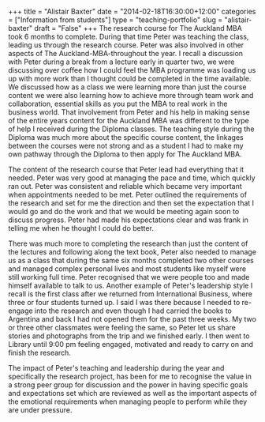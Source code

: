 +++
title = "Alistair Baxter"
date = "2014-02-18T16:30:00+12:00"
categories = ["Information from students"]
type = "teaching-portfolio"
slug = "alistair-baxter"
draft = "False"
+++
The research course for The Auckland MBA took 6 months to complete.
During that time Peter was teaching the class, leading us through the
research course. Peter was also involved in other aspects of The
Auckland-MBA-throughout the year. I recall a discussion with Peter
during a break from a lecture early in quarter two, we were
discussing over coffee how I could feel the MBA programme was
loading us up with more work than I thought could be completed in the
time available. We discussed how as a class we were learning more
than just the course content we were also learning how to achieve more
through team work and collaboration, essential skills as you put
the MBA to real work in the business world. That involvement from
Peter and his help in making sense of the entire years content for the
Auckland MBA was different to the type of help I received during the
Diploma classes. The teaching style during the Diploma was much more
about the specific course content, the linkages between the courses
were not strong and as a student I had to make my own pathway through
the Diploma to then apply for The Auckland MBA.

The content of the research course that Peter lead had everything that
it needed. Peter was very good at managing the pace and time, which
quickly ran out. Peter was consistent and reliable which became very
important when appointments needed to be met. Peter outlined the
requirements of the research and set for me the direction and then set
the expectation that I would go and do the work and that we would be
meeting again soon to discuss progress. Peter had made his
expectations clear and was frank in telling me when he thought I could
do better.

There was much more to completing the research than just the content
of the lectures and following along the text book, Peter also needed
to manage us as a class that during the same six months completed two
other courses and managed complex personal lives and most students
like myself were still working full time. Peter recognised that we
were people too and made himself available to talk to us. Another
example of Peter's leadership style I recall is the first class after
we returned from International Business, where three or four
students turned up. I said I was there because I needed to re-engage
into the research and even though I had carried the books to Argentina
and back I had not opened them for the past three weeks. My two or three
other classmates were feeling the same, so Peter let us share stories
and photographs from the trip and we finished early. I then went to
Library until 9:00 pm feeling engaged, motivated and ready to carry on
and finish the research.

The impact of Peter's teaching and leadership during the year and
specifically the research project, has been for me to recognise the
value in a strong peer group for discussion and the power in having
specific goals and expectations set which are reviewed as well as the
important aspects of the emotional requirements when managing
people to perform while they are under pressure.
